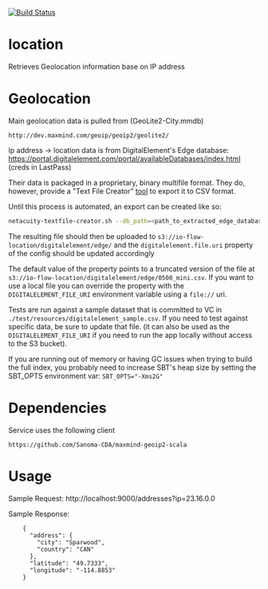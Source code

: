 [![Build Status](https://travis-ci.org/flowcommerce/location.svg?branch=master)](https://travis-ci.org/flowcommerce/location)

location
=========
Retrieves Geolocation information base on IP address

# Geolocation

Main geolocation data is pulled from (GeoLite2-City.mmdb)

    http://dev.maxmind.com/geoip/geoip2/geolite2/

Ip address -> location data is from DigitalElement's Edge database:  https://portal.digitalelement.com/portal/availableDatabases/index.html
(creds in LastPass)

Their data is packaged in a proprietary, binary multifile format.  They do, however, provide a "Text File Creator" [tool](https://portal.digitalelement.com/portal/tools/index.html) to export it to CSV format.

Until this process is automated, an export can be created like so:
```bash
netacuity-textfile-creator.sh --db_path=<path_to_extracted_edge_database> --db=4 --numeric --fields=edge-country,edge-region,edge-city,edge-latitude,edge-longitude,edge-postal-code --output_file=./<version_number>.csv
```

The resulting file should then be uploaded to `s3://io-flow-location/digitalelement/edge/` and the `digitalelement.file.uri` property of the config should be updated accordingly

The default value of the property points to a truncated version of the file at `s3://io-flow-location/digitalelement/edge/0508_mini.csv`.  If you want to use a local file you can override the property with the `DIGITALELEMENT_FILE_URI` environment variable using a `file://` uri.

Tests are run against a sample dataset that is committed to VC in `./test/resources/digitalelement_sample.csv`. If you need to test against specific data, be sure to update that file.  (it can also be used as the `DIGITALELEMENT_FILE_URI` if you need to run the app locally without access to the S3 bucket).

If you are running out of memory or having GC issues when trying to build the full index, you probably need to increase SBT's heap size by setting the SBT_OPTS environment var: `SBT_OPTS="-Xms2G"`

# Dependencies

Service uses the following client

    https://github.com/Sanoma-CDA/maxmind-geoip2-scala

# Usage

Sample Request:
    http://localhost:9000/addresses?ip=23.16.0.0

Sample Response:
```
    {
      "address": {
        "city": "Sparwood",
        "country": "CAN"
      },
      "latitude": "49.7333",
      "longitude": "-114.8853"
    }
```


